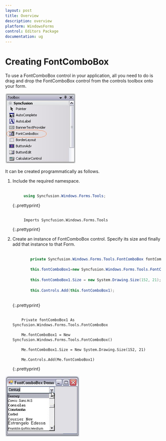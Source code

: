 ```yaml
---
layout: post
title: Overview
description: overview
platform: WindowsForms
control: Editors Package
documentation: ug
---
```


# Creating FontComboBox

To use a FontComboBox control in your application, all you need to do is drag and drop the FontComboBox control from the controls toolbox onto your form. 

![](Overview_images/Overview_img583.jpeg)


It can be created programmatically as follows.

1. Include the required namespace. 
   
   ~~~ cs
   
		using Syncfusion.Windows.Forms.Tools;
   
   ~~~
   {:.prettyprint}
   
   ~~~vbnet
   
		Imports Syncfusion.Windows.Forms.Tools
   
   ~~~
   {:.prettyprint}



2. Create an instance of FontComboBox control. Specify its size and finally add that instance to that Form.
   
   ~~~ cs
   
		   private Syncfusion.Windows.Forms.Tools.FontComboBox fontComboBox1;
		   
		   this.fontComboBox1=new Syncfusion.Windows.Forms.Tools.FontComboBox();
		   
		   this.fontComboBox1.Size = new System.Drawing.Size(152, 21);
		   
		   this.Controls.Add(this.fontComboBox1);
		   
   ~~~
   {:.prettyprint}
   
   
   ~~~vbnet
   
	   Private fontComboBox1 As Syncfusion.Windows.Forms.Tools.FontComboBox
	   
	   Me.fontComboBox1 = New Syncfusion.Windows.Forms.Tools.FontComboBox()
	   
	   Me.fontComboBox1.Size = New System.Drawing.Size(152, 21)
	   
	   Me.Controls.Add(Me.fontComboBox1)
   
   ~~~
   {:.prettyprint}



![](Overview_images/Overview_img584.jpeg) 